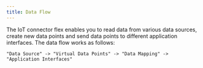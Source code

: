 ```yaml
---
title: Data Flow
---
```


The IoT connector flex enables you to read data from various data sources, create new data points and send data points to different application interfaces.
The data flow works as follows:

`"Data Source" -> "Virtual Data Points" -> "Data Mapping" -> "Application Interfaces"`
